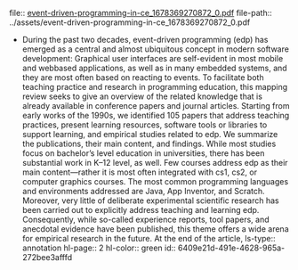 file:: [event-driven-programming-in-ce_1678369270872_0.pdf](../assets/event-driven-programming-in-ce_1678369270872_0.pdf)
file-path:: ../assets/event-driven-programming-in-ce_1678369270872_0.pdf

- During the past two decades, event-driven programming (edp) has emerged as a central and almost ubiquitous concept in modern software development: Graphical user interfaces are self-evident in most mobile and webbased applications, as well as in many embedded systems, and they are most often based on reacting to events. To facilitate both teaching practice and research in programming education, this mapping review seeks to give an overview of the related knowledge that is already available in conference papers and journal articles. Starting from early works of the 1990s, we identified 105 papers that address teaching practices, present learning resources, software tools or libraries to support learning, and empirical studies related to edp. We summarize the publications, their main content, and findings. While most studies focus on bachelor’s level education in universities, there has been substantial work in K–12 level, as well. Few courses address edp as their main content—rather it is most often integrated with cs1, cs2, or computer graphics courses. The most common programming languages and environments addressed are Java, App Inventor, and Scratch. Moreover, very little of deliberate experimental scientific research has been carried out to explicitly address teaching and learning edp. Consequently, while so-called experience reports, tool papers, and anecdotal evidence have been published, this theme offers a wide arena for empirical research in the future. At the end of the article,
  ls-type:: annotation
  hl-page:: 2
  hl-color:: green
  id:: 6409e21d-491e-4628-965a-272bee3afffd